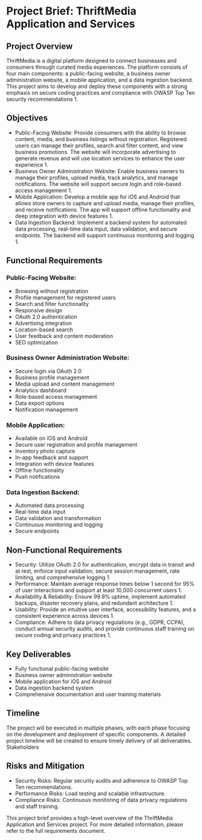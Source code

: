 # Project Brief: ThriftMedia Application and Services

## Project Overview
ThriftMedia is a digital platform designed to connect businesses and consumers through curated media experiences. The platform consists of four main components: a public-facing website, a business owner administration website, a mobile application, and a data ingestion backend. This project aims to develop and deploy these components with a strong emphasis on secure coding practices and compliance with OWASP Top Ten security recommendations 1.

## Objectives

- Public-Facing Website: Provide consumers with the ability to browse content, media, and business listings without registration. Registered users can manage their profiles, search and filter content, and view business promotions. The website will incorporate advertising to generate revenue and will use location services to enhance the user experience 1.
- Business Owner Administration Website: Enable business owners to manage their profiles, upload media, track analytics, and manage notifications. The website will support secure login and role-based access management 1.
- Mobile Application: Develop a mobile app for iOS and Android that allows store owners to capture and upload media, manage their profiles, and receive notifications. The app will support offline functionality and deep integration with device features 1.
- Data Ingestion Backend: Implement a backend system for automated data processing, real-time data input, data validation, and secure endpoints. The backend will support continuous monitoring and logging 1.

## Functional Requirements


### Public-Facing Website:

- Browsing without registration
- Profile management for registered users
- Search and filter functionality
- Responsive design
- OAuth 2.0 authentication
- Advertising integration
- Location-based search
- User feedback and content moderation
- SEO optimization



### Business Owner Administration Website:

- Secure login via OAuth 2.0
- Business profile management
- Media upload and content management
- Analytics dashboard
- Role-based access management
- Data export options
- Notification management



### Mobile Application:

- Available on iOS and Android
- Secure user registration and profile management
- Inventory photo capture
- In-app feedback and support
- Integration with device features
- Offline functionality
- Push notifications



### Data Ingestion Backend:

- Automated data processing
- Real-time data input
- Data validation and transformation
- Continuous monitoring and logging
- Secure endpoints



## Non-Functional Requirements

- Security: Utilize OAuth 2.0 for authentication, encrypt data in transit and at rest, enforce input validation, secure session management, rate limiting, and comprehensive logging 1.
- Performance: Maintain average response times below 1 second for 95% of user interactions and support at least 10,000 concurrent users 1.
- Availability & Reliability: Ensure 99.9% uptime, implement automated backups, disaster recovery plans, and redundant architecture 1.
- Usability: Provide an intuitive user interface, accessibility features, and a consistent experience across devices 1.
- Compliance: Adhere to data privacy regulations (e.g., GDPR, CCPA), conduct annual security audits, and provide continuous staff training on secure coding and privacy practices 1.

## Key Deliverables

- Fully functional public-facing website
- Business owner administration website
- Mobile application for iOS and Android
- Data ingestion backend system
- Comprehensive documentation and user training materials

## Timeline
The project will be executed in multiple phases, with each phase focusing on the development and deployment of specific components. A detailed project timeline will be created to ensure timely delivery of all deliverables.
Stakeholders


## Risks and Mitigation

- Security Risks: Regular security audits and adherence to OWASP Top Ten recommendations.
- Performance Risks: Load testing and scalable infrastructure.
- Compliance Risks: Continuous monitoring of data privacy regulations and staff training.

This project brief provides a high-level overview of the ThriftMedia Application and Services project. For more detailed information, please refer to the full requirements document.
